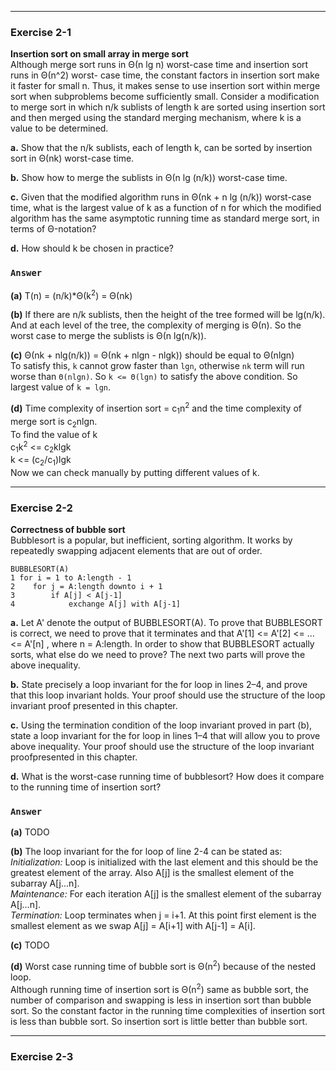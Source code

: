 ***
### Exercise 2-1
**Insertion sort on small array in merge sort**  
Although merge sort runs in Θ(n lg n) worst-case time and insertion sort runs in Θ(n^2) worst- case time, the constant factors in insertion 
sort make it faster for small n. Thus, it makes sense to use insertion sort within merge sort when subproblems become sufficiently small.
Consider a modification to merge sort in which n/k sublists of length k are sorted using insertion sort and then merged using the standard 
merging mechanism, where k is a value to be determined.

**a.** Show that the n/k sublists, each of length k, can be sorted by insertion sort in Θ(nk) worst-case time.

**b.** Show how to merge the sublists in Θ(n lg (n/k)) worst-case time.

**c.** Given that the modified algorithm runs in Θ(nk + n lg (n/k)) worst-case time, what is the largest value of k as a function of n for 
which the modified algorithm has the same asymptotic running time as standard merge sort, in terms of Θ-notation?

**d.** How should k be chosen in practice?
### `Answer`
**(a)** T(n) = (n/k)\*Θ(k<sup>2</sup>) = Θ(nk)  

**(b)** If there are n/k sublists, then the height of the tree formed will be lg(n/k). And at each level of the tree, the complexity of
merging is Θ(n). So the worst case to merge the sublists is Θ(n lg(n/k)).  

**(c)** Θ(nk + nlg(n/k)) = Θ(nk + nlgn - nlgk)) should be equal to Θ(nlgn)  
To satisfy this, `k` cannot grow faster than `lgn`, otherwise `nk` term will run worse than `Θ(nlgn)`. So `k <= Θ(lgn)` to satisfy the above condition.
So largest value of `k = lgn`.  

**(d)** Time complexity of insertion sort = c<sub>1</sub>n<sup>2</sup> and the time complexity of merge sort is c<sub>2</sub>nlgn.  
To find the value of k  
c<sub>1</sub>k<sup>2</sup> <= c<sub>2</sub>klgk  
k <= (c<sub>2</sub>/c<sub>1</sub>)lgk  
Now we can check manually by putting different values of k.

***
### Exercise 2-2
**Correctness of bubble sort**  
Bubblesort is a popular, but inefficient, sorting algorithm. It works by repeatedly swapping adjacent elements that are out of order.
```
BUBBLESORT(A)
1 for i = 1 to A:length - 1
2    for j = A:length downto i + 1
3        if A[j] < A[j-1]
4            exchange A[j] with A[j-1]
```
**a.** Let A' denote the output of BUBBLESORT(A). To prove that BUBBLESORT is correct, we need to prove that it terminates and that
A'[1] <= A'[2] <= ... <= A'[n] , 
where n = A:length. In order to show that BUBBLESORT actually sorts, what else do we need to prove?
The next two parts will prove the above inequality.  

**b.** State precisely a loop invariant for the for loop in lines 2–4, and prove that this loop invariant holds. Your proof should use 
the structure of the loop invariant proof presented in this chapter.  

**c.** Using the termination condition of the loop invariant proved in part (b), state a loop invariant for the for loop in lines 1–4 
that will allow you to prove above inequality. Your proof should use the structure of the loop invariant proofpresented in this chapter.  

**d.** What is the worst-case running time of bubblesort? How does it compare to the running time of insertion sort?
### `Answer`
**(a)** TODO  

**(b)** The loop invariant for the for loop of line 2-4 can be stated as:  
*Initialization:* Loop is initialized with the last element and this should be the greatest element of the array. Also A[j] is the smallest element of the subarray A[j...n].  
*Maintenance:* For each iteration A[j] is the smallest element of the subarray A[j...n].  
*Termination:* Loop terminates when j = i+1. At this point first element is the smallest element as we swap A[j] = A[i+1] with A[j-1] = A[i].  

**(c)** TODO  

**(d)** Worst case running time of bubble sort is Θ(n<sup>2</sup>) because of the nested loop.  
Although running time of insertion sort is Θ(n<sup>2</sup>) same as bubble sort, the number of comparison and swapping is less in insertion sort than bubble sort. So the constant factor in the running time complexities of insertion sort is less than bubble sort. So insertion sort is little better than bubble sort.

***
### Exercise 2-3

